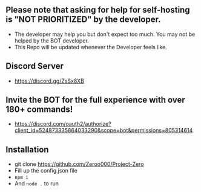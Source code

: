 ## Please note that asking for help for self-hosting is "NOT PRIORITIZED" by the developer.
- The developer may help you but don't expect too much. You may not be helped by the BOT developer.
- This Repo will be updated whenever the Developer feels like.

## Discord Server
- https://discord.gg/ZsSx8XB

## Invite the BOT for the full experience with over 180+ commands!
- https://discord.com/oauth2/authorize?client_id=524873335864033290&scope=bot&permissions=805314614

## Installation
- git clone https://github.com/Zeroo000/Project-Zero
- Fill up the config.json file
- ``npm i``
- And `node .` to run








